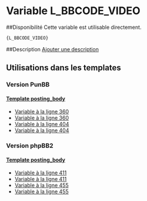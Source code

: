 # Variable L_BBCODE_VIDEO

##Disponibilité
Cette variable est utilisable directement.

```html
{L_BBCODE_VIDEO}
```

##Description
[Ajouter une description](https://fa-tvars.appspot.com/var/L_BBCODE_VIDEO)

## Utilisations dans les templates

### Version PunBB

#### [Template posting_body](punbb/posting_body.md#readme)
* [Variable &agrave; la ligne 360](../punbb/posting_body.tpl#L360)
* [Variable &agrave; la ligne 360](../punbb/posting_body.tpl#L360)
* [Variable &agrave; la ligne 404](../punbb/posting_body.tpl#L404)
* [Variable &agrave; la ligne 404](../punbb/posting_body.tpl#L404)

### Version phpBB2

#### [Template posting_body](subsilver/posting_body.md#readme)
* [Variable &agrave; la ligne 411](../subsilver/posting_body.tpl#L411)
* [Variable &agrave; la ligne 411](../subsilver/posting_body.tpl#L411)
* [Variable &agrave; la ligne 455](../subsilver/posting_body.tpl#L455)
* [Variable &agrave; la ligne 455](../subsilver/posting_body.tpl#L455)
